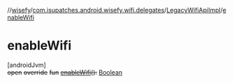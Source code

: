 //[wisefy](../../../index.md)/[com.isupatches.android.wisefy.wifi.delegates](../index.md)/[LegacyWifiApiImpl](index.md)/[enableWifi](enable-wifi.md)

# enableWifi

[androidJvm]\
~~open~~ ~~override~~ ~~fun~~ [~~enableWifi~~](enable-wifi.md)~~(~~~~)~~~~:~~ [Boolean](https://kotlinlang.org/api/latest/jvm/stdlib/kotlin/-boolean/index.html)
